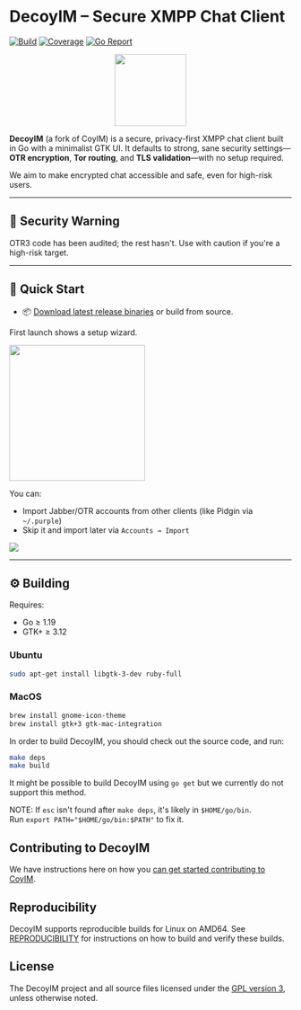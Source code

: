 # DecoyIM – Secure XMPP Chat Client

[![Build](https://github.com/chadsec1/decoyim/workflows/DecoyIM%20CI/badge.svg)](https://github.com/chadsec1/decoyim/actions)
[![Coverage](https://coveralls.io/repos/coyim/coyim/badge.svg?branch=main)](https://coveralls.io/github/chadsec1/decoyim?branch=main)
[![Go Report](https://goreportcard.com/badge/github.com/chadsec1/decoyim)](https://goreportcard.com/report/github.com/chadsec1/decoyim)

<p align="center">
  <img src="build/osx/mac-bundle/coyim.iconset/icon_256x256.png" height="128">
</p>

**DecoyIM** (a fork of CoyIM) is a secure, privacy-first XMPP chat client built in Go with a minimalist GTK UI. It defaults to strong, sane security settings—**OTR encryption**, **Tor routing**, and **TLS validation**—with no setup required.

We aim to make encrypted chat accessible and safe, even for high-risk users.

---

## 🚨 Security Warning

OTR3 code has been audited; the rest hasn't. Use with caution if you're a high-risk target.

---

## 🧪 Quick Start

- 📦 [Download latest release binaries](https://github.com/chadsec1/decoyim/releases) or build from source.

First launch shows a setup wizard. 
<p align="left">
  <img src="images/wizard.png" height="242" width="242">
</p>

You can:

- Import Jabber/OTR accounts from other clients (like Pidgin via `~/.purple`)
- Skip it and import later via `Accounts → Import`

<p align="left">
  <img src="images/main_window.png">
</p>


---

## ⚙️ Building

Requires:
- Go ≥ 1.19
- GTK+ ≥ 3.12

### Ubuntu
```bash
sudo apt-get install libgtk-3-dev ruby-full
```

### MacOS
```sh
brew install gnome-icon-theme
brew install gtk+3 gtk-mac-integration
```


In order to build DecoyIM, you should check out the source code, and run:

```sh
make deps
make build
```


It might be possible to build DecoyIM using `go get` but we currently do not support this method.

NOTE: If `esc` isn't found after `make deps`, it's likely in `$HOME/go/bin`.  
Run `export PATH="$HOME/go/bin:$PATH"` to fix it.


## Contributing to DecoyIM

We have instructions here on how you [can get started contributing to CoyIM](CONTRIBUTING.md).


## Reproducibility

DecoyIM supports reproducible builds for Linux on AMD64. See [REPRODUCIBILITY](REPRODUCIBILITY.md) for instructions on how
to build and verify these builds.


## License

The DecoyIM project and all source files licensed under the [GPL version 3](https://www.gnu.org/licenses/gpl-3.0.html),
unless otherwise noted.
